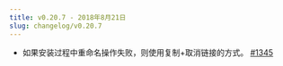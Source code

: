 ```yaml
---
title: v0.20.7 - 2018年8月21日
slug: changelog/v0.20.7
---
```


* 如果安装过程中重命名操作失败，则使用复制+取消链接的方式。
  [#1345](https://github.com/lovell/sharp/issues/1345)